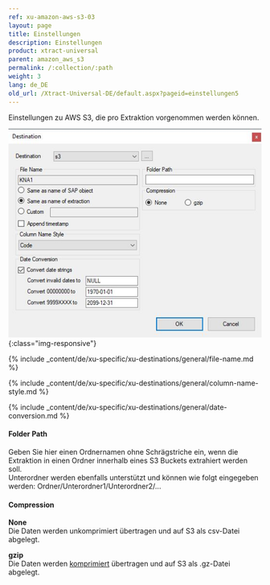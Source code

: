 ```yaml
---
ref: xu-amazon-aws-s3-03
layout: page
title: Einstellungen
description: Einstellungen
product: xtract-universal
parent: amazon_aws_s3
permalink: /:collection/:path
weight: 3
lang: de_DE
old_url: /Xtract-Universal-DE/default.aspx?pageid=einstellungen5
---
```


Einstellungen zu AWS S3, die pro Extraktion vorgenommen werden können.

![XU_S3_DestinationEinstellungen](/img/content/XU_S3_DestinationEinstellungen.jpg){:class="img-responsive"}

{% include _content/de/xu-specific/xu-destinations/general/file-name.md %}

{% include _content/de/xu-specific/xu-destinations/general/column-name-style.md %}

{% include _content/de/xu-specific/xu-destinations/general/date-conversion.md %}


#### Folder Path

Geben Sie hier einen Ordnernamen ohne Schrägstriche ein, wenn die Extraktion in einen Ordner innerhalb eines S3 Buckets extrahiert werden soll.<br>
Unterordner werden ebenfalls unterstützt und können wie folgt eingegeben werden: Ordner/Unterordner1/Unterordner2/...

#### Compression

**None**<br>
Die Daten werden unkomprimiert übertragen und auf S3 als csv-Datei abgelegt.

**gzip**<br>
Die Daten werden [komprimiert](http://www.gzip.org/) übertragen und auf S3 als .gz-Datei abgelegt.